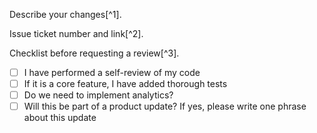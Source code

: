 Describe your changes[^1].

Issue ticket number and link[^2].

Checklist before requesting a review[^3].
- [ ] I have performed a self-review of my code
- [ ] If it is a core feature, I have added thorough tests
- [ ] Do we need to implement analytics?
- [ ] Will this be part of a product update? If yes, please write one phrase about this update
